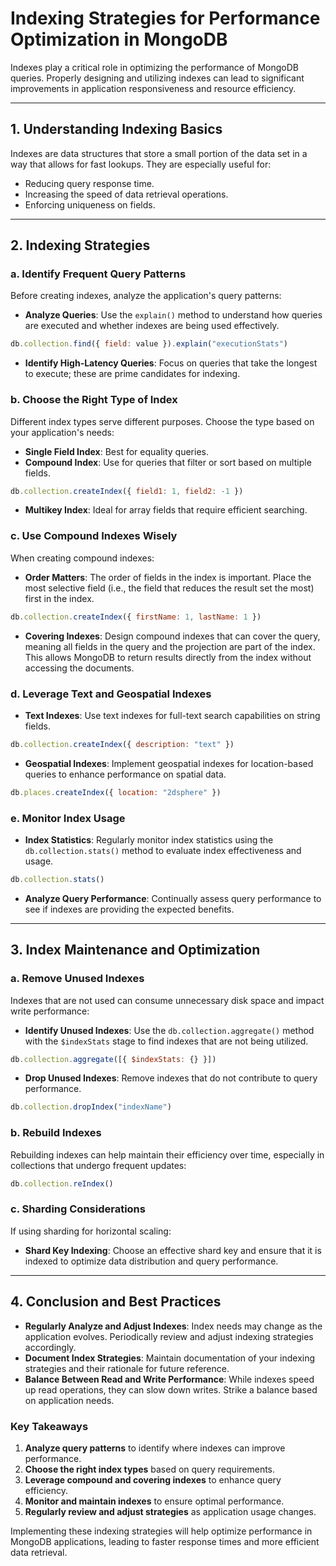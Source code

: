 # **Indexing Strategies for Performance Optimization in MongoDB**

Indexes play a critical role in optimizing the performance of MongoDB queries. Properly designing and utilizing indexes can lead to significant improvements in application responsiveness and resource efficiency.

---

## **1. Understanding Indexing Basics**

Indexes are data structures that store a small portion of the data set in a way that allows for fast lookups. They are especially useful for:

- Reducing query response time.
- Increasing the speed of data retrieval operations.
- Enforcing uniqueness on fields.

---

## **2. Indexing Strategies**

### **a. Identify Frequent Query Patterns**

Before creating indexes, analyze the application's query patterns:

- **Analyze Queries**: Use the `explain()` method to understand how queries are executed and whether indexes are being used effectively.

```javascript
db.collection.find({ field: value }).explain("executionStats")
```

- **Identify High-Latency Queries**: Focus on queries that take the longest to execute; these are prime candidates for indexing.

### **b. Choose the Right Type of Index**

Different index types serve different purposes. Choose the type based on your application's needs:

- **Single Field Index**: Best for equality queries.
- **Compound Index**: Use for queries that filter or sort based on multiple fields.

```javascript
db.collection.createIndex({ field1: 1, field2: -1 })
```

- **Multikey Index**: Ideal for array fields that require efficient searching.

### **c. Use Compound Indexes Wisely**

When creating compound indexes:

- **Order Matters**: The order of fields in the index is important. Place the most selective field (i.e., the field that reduces the result set the most) first in the index.

```javascript
db.collection.createIndex({ firstName: 1, lastName: 1 })
```

- **Covering Indexes**: Design compound indexes that can cover the query, meaning all fields in the query and the projection are part of the index. This allows MongoDB to return results directly from the index without accessing the documents.

### **d. Leverage Text and Geospatial Indexes**

- **Text Indexes**: Use text indexes for full-text search capabilities on string fields.

```javascript
db.collection.createIndex({ description: "text" })
```

- **Geospatial Indexes**: Implement geospatial indexes for location-based queries to enhance performance on spatial data.

```javascript
db.places.createIndex({ location: "2dsphere" })
```

### **e. Monitor Index Usage**

- **Index Statistics**: Regularly monitor index statistics using the `db.collection.stats()` method to evaluate index effectiveness and usage.

```javascript
db.collection.stats()
```

- **Analyze Query Performance**: Continually assess query performance to see if indexes are providing the expected benefits.

---

## **3. Index Maintenance and Optimization**

### **a. Remove Unused Indexes**

Indexes that are not used can consume unnecessary disk space and impact write performance:

- **Identify Unused Indexes**: Use the `db.collection.aggregate()` method with the `$indexStats` stage to find indexes that are not being utilized.

```javascript
db.collection.aggregate([{ $indexStats: {} }])
```

- **Drop Unused Indexes**: Remove indexes that do not contribute to query performance.

```javascript
db.collection.dropIndex("indexName")
```

### **b. Rebuild Indexes**

Rebuilding indexes can help maintain their efficiency over time, especially in collections that undergo frequent updates:

```javascript
db.collection.reIndex()
```

### **c. Sharding Considerations**

If using sharding for horizontal scaling:

- **Shard Key Indexing**: Choose an effective shard key and ensure that it is indexed to optimize data distribution and query performance.

---

## **4. Conclusion and Best Practices**

- **Regularly Analyze and Adjust Indexes**: Index needs may change as the application evolves. Periodically review and adjust indexing strategies accordingly.
- **Document Index Strategies**: Maintain documentation of your indexing strategies and their rationale for future reference.
- **Balance Between Read and Write Performance**: While indexes speed up read operations, they can slow down writes. Strike a balance based on application needs.

### **Key Takeaways**

1. **Analyze query patterns** to identify where indexes can improve performance.
2. **Choose the right index types** based on query requirements.
3. **Leverage compound and covering indexes** to enhance query efficiency.
4. **Monitor and maintain indexes** to ensure optimal performance.
5. **Regularly review and adjust strategies** as application usage changes.

Implementing these indexing strategies will help optimize performance in MongoDB applications, leading to faster response times and more efficient data retrieval.
